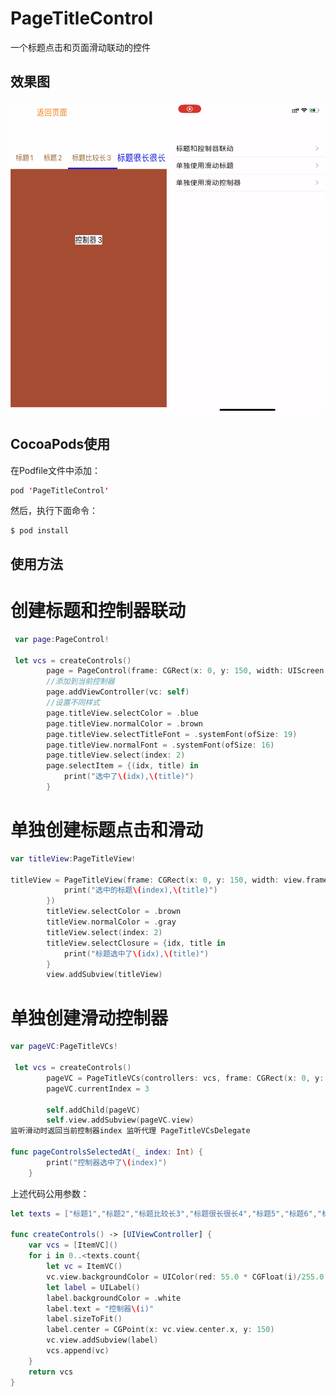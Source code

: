 # PageTitleControl
一个标题点击和页面滑动联动的控件

## 效果图

 <img src="https://github.com/CMlinksuccess/PageTitleControl/blob/main/resouce/tu1.png" width="250" height="500" alt="效果图1">  <img src="https://github.com/CMlinksuccess/PageTitleControl/blob/main/resouce/x1hej-ewsx6.gif" width="250" height="500" alt="效果图git">

## CocoaPods使用

在Podfile文件中添加：
```swift
pod 'PageTitleControl'
```
然后，执行下面命令：
```
$ pod install
```
## 使用方法

# 创建标题和控制器联动
```swift
 var page:PageControl!

 let vcs = createControls()
        page = PageControl(frame: CGRect(x: 0, y: 150, width: UIScreen.main.bounds.width, height: 550), viewControllers: vcs, titles: texts, select: 0)
        //添加到当前控制器
        page.addViewController(vc: self)
        //设置不同样式
        page.titleView.selectColor = .blue
        page.titleView.normalColor = .brown
        page.titleView.selectTitleFont = .systemFont(ofSize: 19)
        page.titleView.normalFont = .systemFont(ofSize: 16)
        page.titleView.select(index: 2)
        page.selectItem = {(idx, title) in
            print("选中了\(idx),\(title)")
        }
```
# 单独创建标题点击和滑动
```swift 
var titleView:PageTitleView!

titleView = PageTitleView(frame: CGRect(x: 0, y: 150, width: view.frame.width, height: 45), titles: texts, completion: { index, title in
            print("选中的标题\(index),\(title)")
        })
        titleView.selectColor = .brown
        titleView.normalColor = .gray
        titleView.select(index: 2)
        titleView.selectClosure = {idx, title in
            print("标题选中了\(idx),\(title)")
        }
        view.addSubview(titleView)
```
# 单独创建滑动控制器
```swift
var pageVC:PageTitleVCs!

 let vcs = createControls()
        pageVC = PageTitleVCs(controllers: vcs, frame: CGRect(x: 0, y: 150, width: view.frame.width, height: view.frame.height - 160),delegate:self)
        pageVC.currentIndex = 3
        
        self.addChild(pageVC)
        self.view.addSubview(pageVC.view)
监听滑动时返回当前控制器index 监听代理 PageTitleVCsDelegate

func pageControlsSelectedAt(_ index: Int) {
        print("控制器选中了\(index)")
    }
```
上述代码公用参数：
```swift
let texts = ["标题1","标题2","标题比较长3","标题很长很长4","标题5","标题6","标题7"]

func createControls() -> [UIViewController] {
    var vcs = [ItemVC]()
    for i in 0..<texts.count{
        let vc = ItemVC()
        vc.view.backgroundColor = UIColor(red: 55.0 * CGFloat(i)/255.0, green: 25.0 * CGFloat(i)/255.0, blue: 15.0 * CGFloat(i)/255.0, alpha: 1)
        let label = UILabel()
        label.backgroundColor = .white
        label.text = "控制器\(i)"
        label.sizeToFit()
        label.center = CGPoint(x: vc.view.center.x, y: 150)
        vc.view.addSubview(label)
        vcs.append(vc)
    }
    return vcs
}
```
